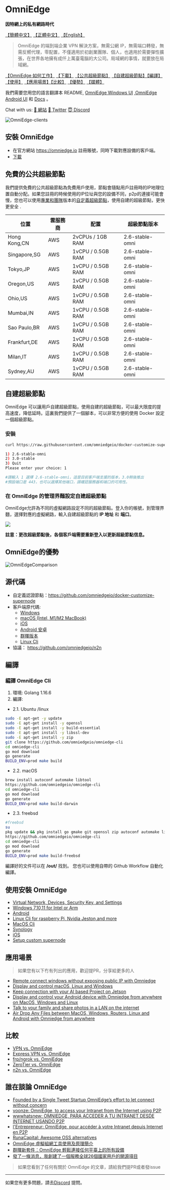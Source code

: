 # OmniEdge 

**因特網上的私有網路時代**

[【簡體中文】](README-zh-Hans.md)  [【正體中文】](README-zh-Hant.md) [【English】](../README-ZH.md)

>OmniEdge 的端到端企業 VPN 解決方案，無需公網 IP，無需端口轉發，無需反嚮代理，零配置，不僅適用於初創業團隊、個人，也適用於需要彈性擴張，在世界各地擁有成仟上萬臺電腦的大公司。局域網的事情，就要放在局域網。

[【OmniEdge 如何工作】](https://omniedge.io/docs/article/architecture) [【下載】](#安裝-omniedge) [【公共超級節點】](#免費的公共超級節點) [【自建超級節點】](#自建超級節點)[【編譯】](#編譯) [【使用】](#使用安裝-omniedge) [【應用場景】](#應用場景)[【比較】](#比較) [【優勢】](#omniedge的優勢) [【媒體】](#誰在談論-omniedge)

我們需要您用您的語言翻譯本 README, [OmniEdge Windows UI](https://github.com/omniedgeio/omniedge-windows/tree/dev/languages) ,[OmniEdge Android UI](https://github.com/omniedgeio/omniedge-android/tree/main/app/src/main/res/values) 和 [Docs](https://github.com/omniedgeio/docs) 。

Chat with us: [🤝 網站](https://omniedge.io) [💬 Twitter](https://twitter.com/omniedgeio) [😇 Discord](https://discord.gg/d4faRPYj)

![OmniEdge-clients](../OmniEdge-clients.png)

## 安裝 OmniEdge

- 在官方網站 https://omniedge.io 註冊賬號，同時下載對應設備的客戶端。
- [下載](https://github.com/omniedgeio/omniedge/releases)

## 免費的公共超級節點

我們提供免費的公共超級節點為免費用戶使用，節點會隨點用戶註冊時的IP地理位置自動分配。如果您註冊的時候使用的IP位址與您的設備不同，p2p的連接可能會慢，您也可以使用[專業和團隊]((https://omniedge.io/pricing))版本的[自定義超級節點]((https://omniedge.io/docs/article/install/customize-supernode) )，使用自建的超級節點，更快更安全 . 

|位置|雲服務商|配置|超級節點版本|
|--|--|--|--|
|Hong Kong,CN|AWS| 2vCPUs / 1GB RAM|2.6-stable-omni|
|Singapore,SG|AWS|1vCPU / 0.5GB RAM|2.6-stable-omni|
|Tokyo,JP|AWS|1vCPU / 0.5GB RAM|2.6-stable-omni|
|Oregon,US|AWS|1vCPU / 0.5GB RAM|2.6-stable-omni|
|Ohio,US|AWS|1vCPU / 0.5GB RAM|2.6-stable-omni|
|Mumbai,IN|AWS|1vCPU / 0.5GB RAM|2.6-stable-omni|
|Sao Paulo,BR|AWS|1vCPU / 0.5GB RAM|2.6-stable-omni|
|Frankfurt,DE|AWS|1vCPU / 0.5GB RAM|2.6-stable-omni|
|Milan,IT|AWS|1vCPU / 0.5GB RAM|2.6-stable-omni|
|Sydney,AU|AWS|1vCPU / 0.5GB RAM|2.6-stable-omni|

## 自建超級節點

OmniEdge 可以讓用戶自建超級節點，使用自建的超級節點，可以最大限度的提高速度，降低延時。這裏我們提供了一個腳本，可以非常方便的使用 Docker 設定一個超級節點。

### 安裝

```bash
curl https://raw.githubusercontent.com/omniedgeio/docker-customize-supernode/main/install.sh | bash

1) 2.6-stable-omni
2) 3.0-stable
3) Quit
Please enter your choice: 1

#請輸入 1 選擇 2.6-stable-omni，這是目前客戶端支援的版本，3.0稍後推出
#預設端口是 443，也可以選擇其他端口，請確認服務器和端口的可用性。

```

### 在 OmniEdge 的管理界麵設定自建超級節點

OmniEdge允許為不同的虛擬網路設定不同的超級節點。登入你的帳號，到管理界麵，選擇對應的虛擬網路，輸入自建超級節點的 **IP 地址** 和 **端口**。

![](../Customizesupernode.png)

**註意：更改超級節點後，各個客戶端需要重新登入以更新超級節點信息。**


## OmniEdge的優勢

![OmniEdgeComparison](../OmniEdgeComparison.gif)

## 源代碼

- 自定義認證節點：https://github.com/omniedgeio/docker-customize-supernode
- 客戶端原代碼: 
    - [Windows](https://github.com/omniedgeio/omniedge-windows)
    - [macOS (Intel, M1/M2 MacBook)](https://github.com/omniedgeio/omniedge-macOS)
    - [iOS](https://github.com/omniedgeio/omniedge-iOS) 
    - [Android 安卓](https://github.com/omniedgeio/omniedge-android)
    - [群暉版本](https://github.com/omniedgeio/omniedge-synology)  
    - [Linux Cli](https://github.com/omniedgeio/omniedge-cli)
- 協議： https://github.com/omniedgeio/n2n

## 編譯

### 編譯 OmniEdge Cli

1. 環境: Golang 1.16.6
2. 編譯: 

- 2.1. Ubuntu /linux

```bash
sudo -E apt-get -y update
sudo -E apt-get install -y openssl
sudo -E apt-get install -y build-essential
sudo -E apt-get install -y libssl-dev
sudo -E apt-get install -y zip
git clone https://github.com/omniedgeio/omniedge-cli
cd omniedge-cli
go mod download
go generate
BUILD_ENV=prod make build
```

- 2.2. macOS

```bash
brew install autoconf automake libtool
https://github.com/omniedgeio/omniedge-cli
cd omniedge-cli
go mod download
go generate
BUILD_ENV=prod make build-darwin
```

- 2.3. freebsd

```bash
#freebsd
su
pkg update && pkg install go gmake git openssl zip autoconf automake libtool
https://github.com/omniedgeio/omniedge-cli
cd omniedge-cli
go mod download
go generate
BUILD_ENV=prod make build-freebsd
```

編譯好的文件可以在 **/out/** 找到。
您也可以使用自帶的 Github Workflow 自動化編譯。

## 使用安裝 OmniEdge

- [Virtual Network, Devices, Security Key, and Settings](https://omniedge.io/docs/article/admin)
- [Windows 7,10,11 for Intel or Arm](https://omniedge.io/docs/article/Install/windows)
- [Android](https://omniedge.io/docs/article/Install/android)
- [Linux Cli for raspberry Pi, Nvidia Jeston,and more](https://omniedge.io/docs/article/Install/cli)
- [MacOS Cli](https://omniedge.io/docs/article/Install/macoscli)
- [Synology](https://omniedge.io/docs/article/Install/synology)
- [iOS](https://omniedge.io/docs/article/Install/ios)
- [Setup custom supernode](https://omniedge.io/docs/article/Install/customize-supernode)

## 應用場景

> 如果您有以下冇有列出的應用，歡迎提PR，分享給更多的人

- [Remote connect windows without exposing public IP with Omniedge](https://omniedge.io/docs/article/Cases/RDP)
- [Display and control macOS, Linux and Windows ](https://omniedge.io/docs/article/Cases/VNC)
- [Keep connection with your AI based Project on Jetson](https://omniedge.io/docs/article/Cases/jetson)
- [Display and control your Android device with Omniedge from anywhere on MacOS, Windows and Linux](https://omniedge.io/docs/article/Cases/android-remote)
- [Talk to your family and share photos in a LAN on the internet](https://omniedge.io/docs/article/Cases/lan-messenger)
- [Air Drop Any Files between MacOS, Windows, Routers, Linux and Android with Omniedge from anywhere](https://omniedge.io/docs/article/Cases/landrop)

## 比較

- [VPN vs. OmniEdge](https://omniedge.io/docs/article/compare/vpn-vs-omniedge)
- [Express VPN vs. OmniEdge](https://omniedge.io/docs/article/compare/expressvpn-vs-omniedge)
- [frp/ngrok vs. OmniEdge](https://omniedge.io/docs/article/compare/frp-ngrok-vs-omniedge)
- [ZeroTier vs. OmniEdge](https://omniedge.io/docs/article/compare/zerotier-vs-omniedge)
- [n2n vs. OmniEdge](https://omniedge.io/docs/article/compare/n2n-vs-omniedge)



## 誰在談論 OmniEdge

- [Founded by a Single Tweet Startup OmniEdge’s effort to let connect without concern](https://threat.technology/founded-by-a-single-tweet-startup-omniedges-effort-to-let-connect-without-concern/)
- [voonze: OmniEdge, to access your Intranet from the Internet using P2P](https://voonze.com/omniedge-to-access-your-intranet-from-the-internet-using-p2p/)
- [wwwhatsnew: OMNIEDGE, PARA ACCEDER A TU INTRANET DESDE INTERNET USANDO P2P](https://wwwhatsnew.com/2022/03/03/omniedge-para-acceder-a-tu-intranet-desde-internet-usando-p2p/)
- [l'Entrepreneur: OmniEdge, pour accéder à votre Intranet depuis Internet en P2P](https://lentrepreneur.co/style/technologie/omniedge-pour-acceder-a-votre-intranet-depuis-internet-en-p2p-04032022)
- [RunaCapital: Awesome OSS alternatives](https://github.com/RunaCapital/awesome-oss-alternatives)
- [OmniEdge 虛擬組網工具使用及原理簡介](https://einverne.github.io/post/2021/11/omniedge-usage.html)
- [群暉新套件：OmniEdge 輕鬆連接任何平臺上的所有設備](https://imnks.com/5768.html)
- [發了一條消息，我創建了一個服務全球26個國家用戶的開源項目](https://zhuanlan.zhihu.com/p/535614999)

>如果您看到了任何有關於 OmniEdge 的文章，請給我們提PR或者發issue

----

如果您有更多問題，請去[Discord](https://discord.gg/d4faRPYj) 提問。
